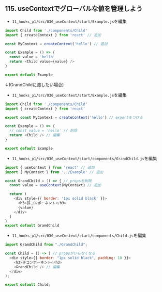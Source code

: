 ## 115. useContextでグローバルな値を管理しよう

+ `11_hooks_p1/src/030_useContext/start/Example.js`を編集<br>

```js:Example.js
import Child from './components/Child'
import { createContext } from 'react' // 追加

const MyContext = createContext('hello') // 追加

const Example = () => {
  const value = 'hello'
  return <Child value={value} />
}

export default Example
```

↓(GrandChildに渡したい場合)<br>

+ `11_hooks_p1/src/030_useContext/start/Example.js`を編集<br>

```js:Example.js
import Child from './components/Child'
import { createContext } from 'react'

export const MyContext = createContext('hello') // exportをつける

const Example = () => {
  // const value = 'hello' // 削除
  return <Child /> // 編集
}

export default Example
```

+ `11_hooks_p1/src/030_useContext/start/components/GrandChild.js`を編集<br>

```js:GrandChild.js
import { useContext } from 'react' // 追加
import { MyContext } from '../Example' // 追加

const GrandChild = () => { // propsを削除
  const value = useContext(MyContext) // 追加

  return (
    <div style={{ border: '1px solid black' }}>
      <h3>孫コンポーネント</h3>
      {value}
    </div>
  )
}
export default GrandChild
```

+ `11_hooks_p1/src/030_useContext/start/components/Child.js`を編集<br>

```js:Child.js
import GrandChild from "./GrandChild";

const Child = () => ( // propsがいらなくなる
  <div style={{ border: "1px solid black", padding: 10 }}>
    <h3>子コンポーネント</h3>
    <GrandChild /> // 編集
  </div>
);

export default Child;
```
